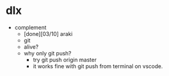 # dlx
 * complement
    * [done][03/10] araki
    * git 
    * alive?
    * why only git push?
        * try git push origin master
        * it works fine with git push from terminal on vscode.
        
